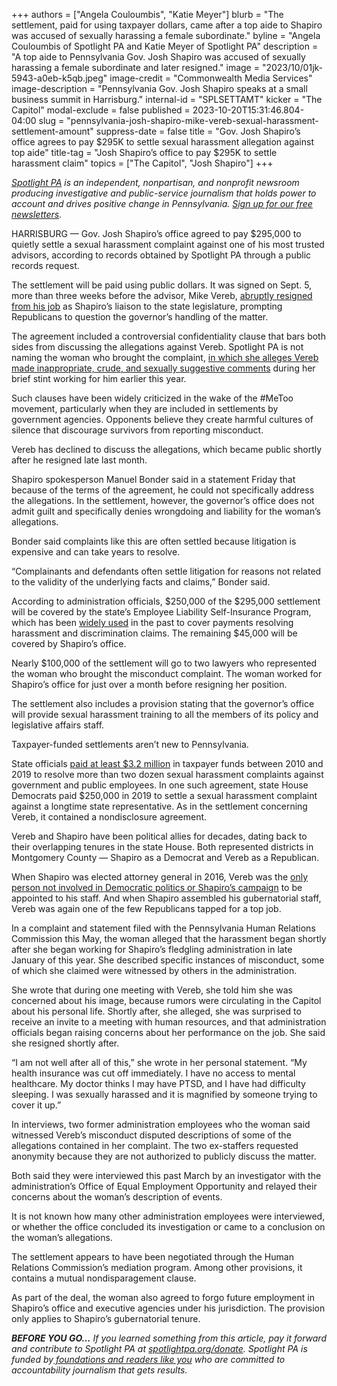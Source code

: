 +++
authors = ["Angela Couloumbis", "Katie Meyer"]
blurb = "The settlement, paid for using taxpayer dollars, came after a top aide to Shapiro was accused of sexually harassing a female subordinate."
byline = "Angela Couloumbis of Spotlight PA and Katie Meyer of Spotlight PA"
description = "A top aide to Pennsylvania Gov. Josh Shapiro was accused of sexually harassing a female subordinate and later resigned."
image = "2023/10/01jk-5943-a0eb-k5qb.jpeg"
image-credit = "Commonwealth Media Services"
image-description = "Pennsylvania Gov. Josh Shapiro speaks at a small business summit in Harrisburg."
internal-id = "SPLSETTAMT"
kicker = "The Capitol"
modal-exclude = false
published = 2023-10-20T15:31:46.804-04:00
slug = "pennsylvania-josh-shapiro-mike-vereb-sexual-harassment-settlement-amount"
suppress-date = false
title = "Gov. Josh Shapiro’s office agrees to pay $295K to settle sexual harassment allegation against top aide"
title-tag = "Josh Shapiro’s office to pay $295K to settle harassment claim"
topics = ["The Capitol", "Josh Shapiro"]
+++

<a href="https://www.spotlightpa.org/"><em>Spotlight PA</em></a><em> is an independent, nonpartisan, and nonprofit newsroom producing investigative and public-service journalism that holds power to account and drives positive change in Pennsylvania. </em><a href="https://www.spotlightpa.org/newsletters"><em>Sign up for our free newsletters</em></a><em>.</em>

HARRISBURG — Gov. Josh Shapiro’s office agreed to pay $295,000 to quietly settle a sexual harassment complaint against one of his most trusted advisors, according to records obtained by Spotlight PA through a public records request.

The settlement will be paid using public dollars. It was signed on Sept. 5, more than three weeks before the advisor, Mike Vereb, <a href="https://www.spotlightpa.org/news/2023/09/pennsylvania-mike-vereb-sexual-harassment-allegation-josh-shapiro-administration/">abruptly resigned from his job</a> as Shapiro’s liaison to the state legislature, prompting Republicans to question the governor’s handling of the matter.

The agreement included a controversial confidentiality clause that bars both sides from discussing the allegations against Vereb. Spotlight PA is not naming the woman who brought the complaint, <a href="https://www.spotlightpa.org/news/2023/10/pennsylvania-josh-shapiro-mike-vereb-sexual-harassment-settlement/">in which she alleges Vereb made inappropriate, crude, and sexually suggestive comments</a> during her brief stint working for him earlier this year.

<script src="https://www.spotlightpa.org/embed.js" async></script><div data-spl-embed-version="1" data-spl-src="https://www.spotlightpa.org/embeds/newsletter/"></div>

Such clauses have been widely criticized in the wake of the \#MeToo movement, particularly when they are included in settlements by government agencies. Opponents believe they create harmful cultures of silence that discourage survivors from reporting misconduct.

Vereb has declined to discuss the allegations, which became public shortly after he resigned late last month.

Shapiro spokesperson Manuel Bonder said in a statement Friday that because of the terms of the agreement, he could not specifically address the allegations. In the settlement, however, the governor’s office does not admit guilt and specifically denies wrongdoing and liability for the woman’s allegations.

Bonder said complaints like this are often settled because litigation is expensive and can take years to resolve.

“Complainants and defendants often settle litigation for reasons not related to the validity of the underlying facts and claims,” Bonder said.

According to administration officials, $250,000 of the $295,000 settlement will be covered by the state’s Employee Liability Self-Insurance Program, which has been <a href="https://www.inquirer.com/philly/news/breaking/sex-harassment-payments-pennsylvania-state-workers-millions-20180131.html">widely used</a> in the past to cover payments resolving harassment and discrimination claims. The remaining $45,000 will be covered by Shapiro’s office.

Nearly $100,000 of the settlement will go to two lawyers who represented the woman who brought the misconduct complaint. The woman worked for Shapiro’s office for just over a month before resigning her position.

The settlement also includes a provision stating that the governor’s office will provide sexual harassment training to all the members of its policy and legislative affairs staff.

Taxpayer-funded settlements aren’t new to Pennsylvania.

State officials <a href="https://www.inquirer.com/philly/news/breaking/sex-harassment-payments-pennsylvania-state-workers-millions-20180131.html">paid at least $3.2 million</a> in taxpayer funds between 2010 and 2019 to resolve more than two dozen sexual harassment complaints against government and public employees. In one such agreement, state House Democrats paid $250,000 in 2019 to settle a sexual harassment complaint against a longtime state representative. As in the settlement concerning Vereb, it contained a nondisclosure agreement.

Vereb and Shapiro have been political allies for decades, dating back to their overlapping tenures in the state House. Both represented districts in Montgomery County — Shapiro as a Democrat and Vereb as a Republican.

When Shapiro was elected attorney general in 2016, Vereb was the <a href="https://www.pottsmerc.com/2017/01/15/vereb-lands-job-with-incoming-pa-ag-shapiro/">only person not involved in Democratic politics or Shapiro’s campaign</a> to be appointed to his staff. And when Shapiro assembled his gubernatorial staff, Vereb was again one of the few Republicans tapped for a top job.

In a complaint and statement filed with the Pennsylvania Human Relations Commission this May, the woman alleged that the harassment began shortly after she began working for Shapiro’s fledgling administration in late January of this year. She described specific instances of misconduct, some of which she claimed were witnessed by others in the administration.

She wrote that during one meeting with Vereb, she told him she was concerned about his image, because rumors were circulating in the Capitol about his personal life. Shortly after, she alleged, she was surprised to receive an invite to a meeting with human resources, and that administration officials began raising concerns about her performance on the job. She said she resigned shortly after.

“I am not well after all of this,” she wrote in her personal statement. “My health insurance was cut off immediately. I have no access to mental healthcare. My doctor thinks I may have PTSD, and I have had difficulty sleeping. I was sexually harassed and it is magnified by someone trying to cover it up.”

In interviews, two former administration employees who the woman said witnessed Vereb’s misconduct disputed descriptions of some of the allegations contained in her complaint. The two ex-staffers requested anonymity because they are not authorized to publicly discuss the matter.

Both said they were interviewed this past March by an investigator with the administration’s Office of Equal Employment Opportunity and relayed their concerns about the woman’s description of events.

<script src="https://www.spotlightpa.org/embed.js" async></script><div data-spl-embed-version="1" data-spl-src="https://www.spotlightpa.org/embeds/donate/"></div>

It is not known how many other administration employees were interviewed, or whether the office concluded its investigation or came to a conclusion on the woman’s allegations.

The settlement appears to have been negotiated through the Human Relations Commission’s mediation program. Among other provisions, it contains a mutual nondisparagement clause.

As part of the deal, the woman also agreed to forgo future employment in Shapiro’s office and executive agencies under his jurisdiction. The provision only applies to Shapiro’s gubernatorial tenure.

<strong><em>BEFORE YOU GO…</em></strong><em> If you learned something from this article, pay it forward and contribute to Spotlight PA at </em><a href="http://spotlightpa.org/donate"><em>spotlightpa.org/donate</em></a><em>. Spotlight PA is funded by</em><a href="https://www.spotlightpa.org/support"><em> foundations and readers like you</em></a><em> who are committed to accountability journalism that gets results.</em>

